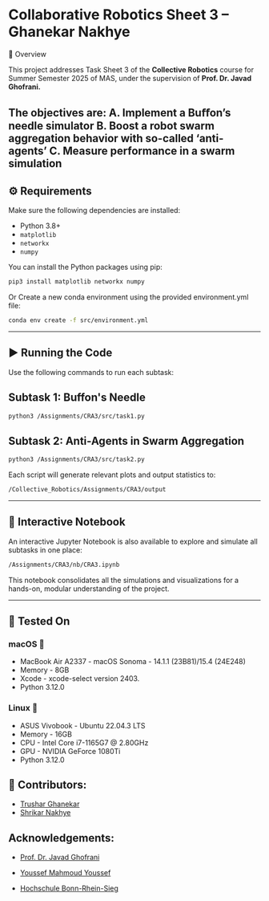 
# Collaborative Robotics Sheet 3 – Ghanekar Nakhye

📌 Overview

This project addresses Task Sheet 3 of the **Collective Robotics** course for Summer Semester 2025 of MAS, under the supervision of **Prof. Dr. Javad Ghofrani.**

The objectives are:
A. Implement a Buﬀon’s needle simulator
B. Boost a robot swarm aggregation behavior with so-called ‘anti-agents’
C. Measure performance in a swarm simulation
---

## ⚙️ Requirements

Make sure the following dependencies are installed:

- Python 3.8+
- `matplotlib`
- `networkx`
- `numpy`

You can install the Python packages using pip:

```bash
pip3 install matplotlib networkx numpy
```
Or Create a new conda environment using the provided environment.yml file:
```bash
conda env create -f src/environment.yml
```
---

## ▶️ Running the Code

Use the following commands to run each subtask:

## Subtask 1: Buffon's Needle
```bash
python3 /Assignments/CRA3/src/task1.py
```
## Subtask 2: Anti-Agents in Swarm Aggregation
```bash
python3 /Assignments/CRA3/src/task2.py
```
<!-- ## Subtask 3: Influence of Swarm Connectivity
```bash
python3 /Assignments/CRA1/src/task3.py
``` -->

Each script will generate relevant plots and output statistics to:
```bash
/Collective_Robotics/Assignments/CRA3/output
```
---

## 📓 Interactive Notebook

An interactive Jupyter Notebook is also available to explore and simulate all subtasks in one place:

```bash
/Assignments/CRA3/nb/CRA3.ipynb
```

This notebook consolidates all the simulations and visualizations for a hands-on, modular understanding of the project.

---

<!-- ## Output

For each subtask, the following deliverables are included:

- **Source Code**
- [Plots](./Plots/)
- **This README**

--- -->

<!-- ## Submission

- Zip all files into a single file named:
  ```
  collRob_sheet1_GHANEKAR_NAKHYE.zip
  ```
- Be prepared to **present the solution in person**. -->
## 🧪 Tested On
### macOS 
  - MacBook Air A2337 - macOS Sonoma - 14.1.1 (23B81)/15.4 (24E248)
  - Memory - 8GB
  - Xcode - xcode-select version 2403.
  - Python 3.12.0

### Linux 🐧
  - ASUS Vivobook - Ubuntu 22.04.3 LTS
  - Memory - 16GB
  - CPU - Intel Core i7-1165G7 @ 2.80GHz
  - GPU - NVIDIA GeForce 1080Ti
  - Python 3.12.0

## 👥 Contributors:
- [Trushar Ghanekar](https://github.com/Trushar2411)
- [Shrikar Nakhye](https://github.com/ItsShriks)
## Acknowledgements:
- [Prof. Dr. Javad Ghofrani](https://www.h-brs.de/de/inf/prof-dr-javad-ghofrani)

- [Youssef Mahmoud Youssef](https://www.h-brs.de/de/inf/youssef-mahmoud-youssef)

- [Hochschule Bonn-Rhein-Sieg](https://www.h-brs.de/de)
